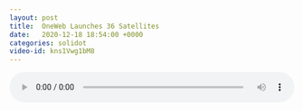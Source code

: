 ```yaml
---
layout: post
title:  OneWeb Launches 36 Satellites
date:   2020-12-18 18:54:00 +0000
categories: solidot
video-id: kns1Vwg1bM8
---
```


<audio src="/assets/f3fda458929fb2fc0104c91d763c53ce.mp3" style="width: 100%;" controls></audio>

